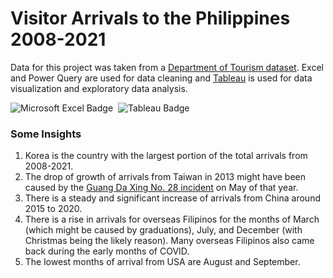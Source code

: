 # Visitor Arrivals to the Philippines 2008-2021
Data for this project was taken from a [Department of Tourism dataset](https://data.gov.ph/index/public/dataset/Tourism%20Demand%20Statistics%20on%20Visitor%20Arrivals%20to%20the%20Philippines/pqj5mu1b-5tsg-7dcb-oj3y-s1jcu1ys2h3a). Excel and Power Query are used for data cleaning and [Tableau](https://public.tableau.com/app/profile/jethro.elijah.bolima/viz/P2_VisitorArrivalstothePhilippines2008-2021/VisitorArrvialstothePhilippines) is used for data visualization and exploratory data analysis.

<img src="https://img.shields.io/badge/Microsoft_Excel-217346?style=for-the-badge&logo=microsoft-excel&logoColor=white" alt="Microsoft Excel Badge"/>&nbsp;
<img src="https://img.shields.io/badge/Tableau-yellow?style=for-the-badge&logo=tableau&logoColor=red" alt="Tableau Badge"/>


### Some Insights
1. Korea is the country with the largest portion of the total arrivals from 2008-2021.
2. The drop of growth of arrivals from Taiwan in 2013 might have been caused by the [Guang Da Xing No. 28 incident](https://en.wikipedia.org/wiki/Guang_Da_Xing_No._28_incident) on May of that year.
3. There is a steady and significant increase of arrivals from China around 2015 to 2020.
4. There is a rise in arrivals for overseas Filipinos for the months of March (which might be caused by graduations), July, and December (with Christmas being the likely reason). Many overseas Filipinos also came back during the early months of COVID.
5. The lowest months of arrival from USA are August and September.
